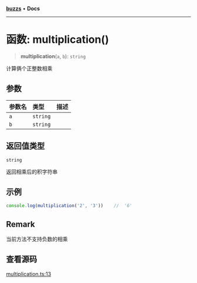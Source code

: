 [**buzzs**](../README.md) • **Docs**

***

# 函数: multiplication()

> **multiplication**(`a`, `b`): `string`

计算俩个正整数相乘

## 参数

| 参数名 | 类型 | 描述 |
| :------ | :------ | :------ |
| `a` | `string` |  |
| `b` | `string` |  |

## 返回值类型

`string`

返回相乘后的积字符串

## 示例

```ts
console.log(multiplication('2', '3'))    //  '6'
```

## Remark

当前方法不支持负数的相乘

## 查看源码

[multiplication.ts:13](https://github.com/Leexiaop/buzz/blob/cc7ebdce95907736175ef75943200be67c26217f/src/multiplication.ts#L13)
